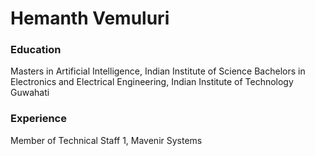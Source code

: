# Hemanth Vemuluri

### Education
Masters in Artificial Intelligence, Indian Institute of Science
Bachelors in Electronics and Electrical Engineering, Indian Institute of Technology Guwahati

### Experience
Member of Technical Staff 1, Mavenir Systems
